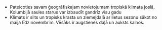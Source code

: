 <ul>
  <li>Pateicoties savam ģeogrāfiskajam novietojumam tropiskā klimata joslā, Kolumbijā saules starus var izbaudīt gandrīz visu gadu</li>
  <li>Klimats ir silts un tropisks krasta un ziemeļdaļā ar lietus sezonu sākot no maija līdz novembrim. Vēsāks ir augstienes daļā un auksts kalnos.</li>
</ul>
